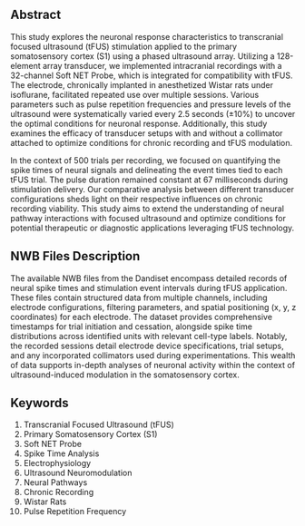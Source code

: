 ## Abstract

This study explores the neuronal response characteristics to transcranial focused ultrasound (tFUS) stimulation applied to the primary somatosensory cortex (S1) using a phased ultrasound array. Utilizing a 128-element array transducer, we implemented intracranial recordings with a 32-channel Soft NET Probe, which is integrated for compatibility with tFUS. The electrode, chronically implanted in anesthetized Wistar rats under isoflurane, facilitated repeated use over multiple sessions. Various parameters such as pulse repetition frequencies and pressure levels of the ultrasound were systematically varied every 2.5 seconds (±10%) to uncover the optimal conditions for neuronal response. Additionally, this study examines the efficacy of transducer setups with and without a collimator attached to optimize conditions for chronic recording and tFUS modulation.

In the context of 500 trials per recording, we focused on quantifying the spike times of neural signals and delineating the event times tied to each tFUS trial. The pulse duration remained constant at 67 milliseconds during stimulation delivery. Our comparative analysis between different transducer configurations sheds light on their respective influences on chronic recording viability. This study aims to extend the understanding of neural pathway interactions with focused ultrasound and optimize conditions for potential therapeutic or diagnostic applications leveraging tFUS technology.

## NWB Files Description

The available NWB files from the Dandiset encompass detailed records of neural spike times and stimulation event intervals during tFUS application. These files contain structured data from multiple channels, including electrode configurations, filtering parameters, and spatial positioning (x, y, z coordinates) for each electrode. The dataset provides comprehensive timestamps for trial initiation and cessation, alongside spike time distributions across identified units with relevant cell-type labels. Notably, the recorded sessions detail electrode device specifications, trial setups, and any incorporated collimators used during experimentations. This wealth of data supports in-depth analyses of neuronal activity within the context of ultrasound-induced modulation in the somatosensory cortex.

## Keywords

1. Transcranial Focused Ultrasound (tFUS)
2. Primary Somatosensory Cortex (S1)
3. Soft NET Probe
4. Spike Time Analysis
5. Electrophysiology
6. Ultrasound Neuromodulation
7. Neural Pathways
8. Chronic Recording
9. Wistar Rats
10. Pulse Repetition Frequency